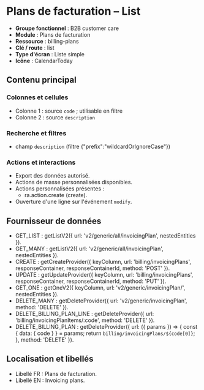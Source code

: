 # Plans de facturation – List

- **Groupe fonctionnel** : B2B customer care
- **Module** : Plans de facturation
- **Ressource** : billing-plans
- **Clé / route** : list
- **Type d'écran** : Liste simple
- **Icône** : CalendarToday

## Contenu principal
### Colonnes et cellules
- Colonne 1 : source `code` ; utilisable en filtre
- Colonne 2 : source `description`

### Recherche et filtres
- champ `description` (filtre {"prefix":"wildcardOrIgnoreCase"})

### Actions et interactions
- Export des données autorisé.
- Actions de masse personnalisées disponibles.
- Actions personnalisées présentes :
  - ra.action.create (create).
- Ouverture d'une ligne sur l'événement `modify`.

## Fournisseur de données
- GET_LIST : getListV2({
  url: 'v2/generic/all/invoicingPlan',
  nestedEntities
}).
- GET_MANY : getListV2({
  url: 'v2/generic/all/invoicingPlan',
  nestedEntities
}).
- CREATE : getCreateProvider({
  keyColumn,
  url: 'billing/invoicingPlans',
  responseContainer,
  responseContainerId,
  method: 'POST'
}).
- UPDATE : getUpdateProvider({
  keyColumn,
  url: 'billing/invoicingPlans',
  responseContainer,
  responseContainerId,
  method: 'PUT'
}).
- GET_ONE : getOneV2({
  keyColumn,
  url: 'v2/generic/invoicingPlan/',
  nestedEntities
}).
- DELETE_MANY : getDeleteProvider({
  url: 'v2/generic/invoicingPlan',
  method: 'DELETE'
}).
- DELETE_BILLING_PLAN_LINE : getDeleteProvider({
  url: 'billing/invoicingPlanItems/:code',
  method: 'DELETE'
}).
- DELETE_BILLING_PLAN : getDeleteProvider({
  url: ({
    params
  }) => {
    const {
      data: {
        code
      }
    } = params;
    return `billing/invoicingPlans/${code[0]}`;
  },
  method: 'DELETE'
}).

## Localisation et libellés
- Libellé FR : Plans de facturation.
- Libellé EN : Invoicing plans.